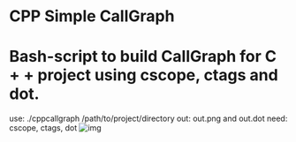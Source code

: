CPP Simple CallGraph
====================

Bash-script to build CallGraph for C + + project using cscope, ctags and dot.
====================

use: ./cppcallgraph /path/to/project/directory
out: out.png and out.dot
need: cscope, ctags, dot
![img](CPP_Simple_CallGraph/blob/master/out.png)
